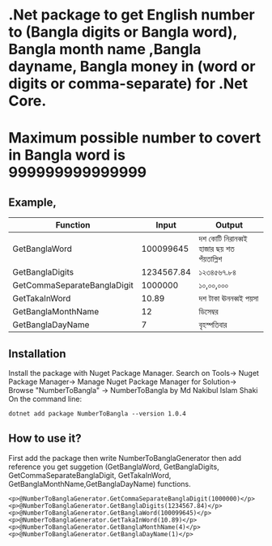 # .Net package to get English number to (Bangla digits or Bangla word), Bangla month name ,Bangla dayname, Bangla money in (word or digits or comma-separate) for .Net Core. 
# Maximum possible number to covert in Bangla word is 999999999999999

## Example,
| Function |  Input |  Output |
| --- | --- | --- |
| GetBanglaWord | 100099645 |দশ কোটি নিরানব্বই হাজার ছয় শত পঁয়তাল্লিশ|
| GetBanglaDigits | 1234567.84 |১২৩৪৫৬৭.৮৪|
| GetCommaSeparateBanglaDigit | 1000000 |১০,০০,০০০|
| GetTakaInWord | 10.89 |দশ টাকা ঊননব্বই পয়সা|
| GetBanglaMonthName | 12 |ডিসেম্বর|
| GetBanglaDayName | 7 |বৃহস্পতিবার|


## Installation

Install the package with Nuget Package Manager.
Search on Tools-> Nuget Package Manager-> Manage Nuget Package Manager for Solution-> Browse "NumberToBangla" -> NumberToBangla by Md Nakibul Islam Shaki
On the command line:
```
dotnet add package NumberToBangla --version 1.0.4
```

## How to use it?
First add the package 
then write  NumberToBanglaGenerator 
then add reference 
you get suggetion (GetBanglaWord, GetBanglaDigits, GetCommaSeparateBanglaDigit, GetTakaInWord, GetBanglaMonthName,GetBanglaDayName) functions.

    <p>@NumberToBanglaGenerator.GetCommaSeparateBanglaDigit(1000000)</p>
    <p>@NumberToBanglaGenerator.GetBanglaDigits(1234567.84)</p>
    <p>@NumberToBanglaGenerator.GetBanglaWord(100099645)</p>
    <p>@NumberToBanglaGenerator.GetTakaInWord(10.89)</p>
    <p>@NumberToBanglaGenerator.GetBanglaMonthName(4)</p>
    <p>@NumberToBanglaGenerator.GetBanglaDayName(1)</p>
